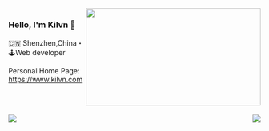 <img align="right" src="https://media.tenor.com/S5qCffxIFdUAAAAC/the-muppet-kermit-the-frog.gif" width="349" height="195" />

### Hello, I'm Kilvn 👋

🇨🇳 Shenzhen,China・🕹Web developer

Personal Home Page: https://www.kilvn.com

<br><br>

<p>
  <img align="left" src="https://github-readme-stats.vercel.app/api?username=kilvn&show_icons=true&icon_color=805AD5&text_color=718096&bg_color=ffffff&hide_title=true&show_owner=true" />
  <img align="right" src="https://github-readme-stats.vercel.app/api/top-langs/?username=kilvn">
</p>
